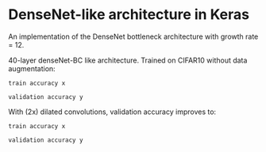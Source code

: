 # DenseNet-like architecture in Keras

An implementation of the DenseNet bottleneck architecture with growth rate = 12.

40-layer denseNet-BC like architecture. Trained on CIFAR10 without data augmentation:

```train accuracy x```

```validation accuracy y```

With (2x) dilated convolutions, validation accuracy improves to:

```train accuracy x```

```validation accuracy y```
